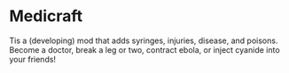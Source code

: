 # Medicraft

Tis a (developing) mod that adds syringes, injuries, disease, and poisons. 
Become a doctor, break a leg or two, contract ebola, or inject cyanide into your friends!

